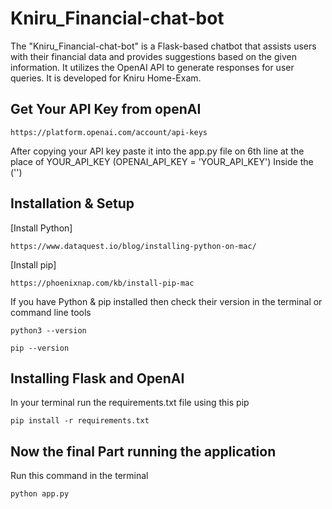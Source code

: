 # Kniru_Financial-chat-bot
The "Kniru_Financial-chat-bot" is a Flask-based chatbot that assists users with their financial data and provides suggestions based on the given information. It utilizes the OpenAI API to generate responses for user queries. It is developed for Kniru Home-Exam.

## Get Your API Key from openAI

```
https://platform.openai.com/account/api-keys
```
After copying your API key paste it into the app.py file on 6th line at the place of YOUR_API_KEY (OPENAI_API_KEY = 'YOUR_API_KEY') Inside the ('')
 
## Installation & Setup

[Install Python] 
```
https://www.dataquest.io/blog/installing-python-on-mac/
```
[Install pip] 
```
https://phoenixnap.com/kb/install-pip-mac
```
If you have Python & pip installed then check their version in the terminal or command line tools

```
python3 --version
```

```
pip --version
```

## Installing Flask and OpenAI

In your terminal run the requirements.txt file using this pip

```
pip install -r requirements.txt
```

## Now the final Part running the application 

Run this command in the terminal
```
python app.py

```





